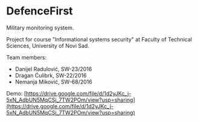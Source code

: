# DefenceFirst

Military monitoring system.

Project for course "Informational systems security" at Faculty of Technical Sciences, University of Novi Sad.

Team members:
- Danijel Radulović, SW-23/2016
- Dragan Ćulibrk, SW-22/2016
- Nemanja Miković, SW-68/2016

Demo: [https://drive.google.com/file/d/1d2yJKc_j-5xN_AdbUN5MqCSj_7TW2POm/view?usp=sharing](https://drive.google.com/file/d/1d2yJKc_j-5xN_AdbUN5MqCSj_7TW2POm/view?usp=sharing)
